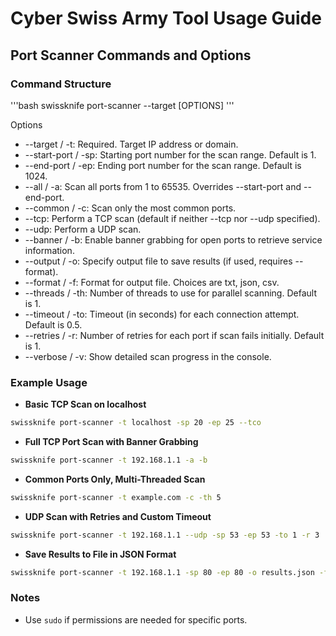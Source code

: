 # Cyber Swiss Army Tool Usage Guide

## Port Scanner Commands and Options

### Command Structure

'''bash
swissknife port-scanner --target <target> [OPTIONS] 
'''

Options

   - --target / -t: Required. Target IP address or domain.
   - --start-port / -sp: Starting port number for the scan range. Default is 1.
   - --end-port / -ep: Ending port number for the scan range. Default is 1024.
   - --all / -a: Scan all ports from 1 to 65535. Overrides --start-port and --end-port.
   - --common / -c: Scan only the most common ports. 
   - --tcp: Perform a TCP scan (default if neither --tcp nor --udp specified). 
   - --udp: Perform a UDP scan. 
   - --banner / -b: Enable banner grabbing for open ports to retrieve service information.  
   - --output / -o: Specify output file to save results (if used, requires --format).
   - --format / -f: Format for output file. Choices are txt, json, csv.
   - --threads / -th: Number of threads to use for parallel scanning. Default is 1. 
   - --timeout / -to: Timeout (in seconds) for each connection attempt. Default is 0.5.
   - --retries / -r: Number of retries for each port if scan fails initially. Default is 1.
   - --verbose / -v: Show detailed scan progress in the console.

### Example Usage

- **Basic TCP Scan on localhost**
 ```bash
 swissknife port-scanner -t localhost -sp 20 -ep 25 --tco
 ```
- **Full TCP Port Scan with Banner Grabbing**
 ```bash
 swissknife port-scanner -t 192.168.1.1 -a -b
 ```
- **Common Ports Only, Multi-Threaded Scan**
 ```bash
 swissknife port-scanner -t example.com -c -th 5
 ```
- **UDP Scan with Retries and Custom Timeout**
 ```bash
 swissknife port-scanner -t 192.168.1.1 --udp -sp 53 -ep 53 -to 1 -r 3
 ```
- **Save Results to File in JSON Format**
 ```bash
 swissknife port-scanner -t 192.168.1.1 -sp 80 -ep 80 -o results.json -f json
 ```

### Notes
- Use ```sudo``` if permissions are needed for specific ports.